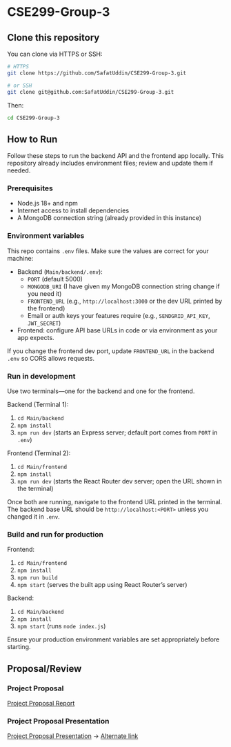 # CSE299-Group-3

## Clone this repository

You can clone via HTTPS or SSH:

```bash
# HTTPS
git clone https://github.com/SafatUddin/CSE299-Group-3.git

# or SSH
git clone git@github.com:SafatUddin/CSE299-Group-3.git
```

Then:

```bash
cd CSE299-Group-3
```

## How to Run

Follow these steps to run the backend API and the frontend app locally. This repository already includes environment files; review and update them if needed.

### Prerequisites
- Node.js 18+ and npm
- Internet access to install dependencies
- A MongoDB connection string (already provided in this instance)

### Environment variables
This repo contains `.env` files. Make sure the values are correct for your machine:
- Backend (`Main/backend/.env`):
	- `PORT` (default 5000)
	- `MONGODB_URI` (I have given my MongoDB connection string change if you need it)
	- `FRONTEND_URL` (e.g., `http://localhost:3000` or the dev URL printed by the frontend)
	- Email or auth keys your features require (e.g., `SENDGRID_API_KEY`, `JWT_SECRET`)
- Frontend: configure API base URLs in code or via environment as your app expects.

If you change the frontend dev port, update `FRONTEND_URL` in the backend `.env` so CORS allows requests.

### Run in development
Use two terminals—one for the backend and one for the frontend.

Backend (Terminal 1):
1) `cd Main/backend`
2) `npm install`
3) `npm run dev`  (starts an Express server; default port comes from `PORT` in `.env`)

Frontend (Terminal 2):
1) `cd Main/frontend`
2) `npm install`
3) `npm run dev`  (starts the React Router dev server; open the URL shown in the terminal)

Once both are running, navigate to the frontend URL printed in the terminal. The backend base URL should be `http://localhost:<PORT>` unless you changed it in `.env`.

### Build and run for production

Frontend:
1) `cd Main/frontend`
2) `npm install`
3) `npm run build`
4) `npm start`  (serves the built app using React Router’s server)

Backend:
1) `cd Main/backend`
2) `npm install`
3) `npm start`  (runs `node index.js`)

Ensure your production environment variables are set appropriately before starting.


## Proposal/Review
### Project Proposal

[Project Proposal Report](./Documents/CSE299_Project_Proposal_Group-3.pdf)

### Project Proposal Presentation

[Project Proposal Presentation](./Documents/Project_Proposal_Group-3_Presentation.pdf) -> [Alternate link](https://drive.google.com/file/d/1c_V2gUpclm6B3QuC5Vt8E9SqDrkchXZt/view?usp=drive_link)